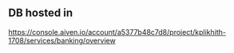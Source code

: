 ## DB hosted in
https://console.aiven.io/account/a5377b48c7d8/project/kplikhith-1708/services/banking/overview
